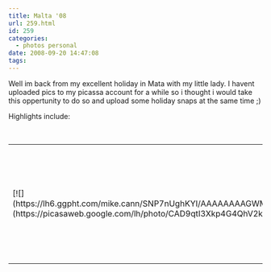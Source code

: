 ```yaml
---
title: Malta '08
url: 259.html
id: 259
categories:
  - photos personal
date: 2008-09-20 14:47:08
tags:
---
```


Well im back from my excellent holiday in Mata with my little lady. I havent uploaded pics to my picassa account for a while so i thought i would take this oppertunity to do so and upload some holiday snaps at the same time ;)

<!-- more -->

Highlights include:

&nbsp;

<table style="width: auto;">
    <tbody>
        <tr>
            <td>[![](https://lh6.ggpht.com/mike.cann/SNP7nUghKYI/AAAAAAAAGWM/eO1DWXbsOlc/s288/DSC03481.JPG)](https://picasaweb.google.com/lh/photo/CAD9qtI3Xkp4G4QhV2kiow)</td>
            <td>[             ![](https://lh3.ggpht.com/mike.cann/SNP7VRQmvFI/AAAAAAAAGUE/A8E0xGyr9_Y/s288/DSC03456.JPG)](https://picasaweb.google.com/lh/photo/2tf4wjFalfrmiyO0e2rscA)[

            ![](https://lh5.ggpht.com/mike.cann/SNQBMcPvGqI/AAAAAAAAGeA/wdUOZZd0X4Y/s288/DSC03570.JPG)](https://picasaweb.google.com/lh/photo/K1oYnhyl1N7Y5x9tUXzxdA)</td>
        </tr>
        <tr>
            <td style="font-family: arial,sans-serif; font-size: 11px; text-align: right;">From [Malta08](https://picasaweb.google.com/mike.cann/Malta08)</td>
        </tr>
    </tbody>

</table>
